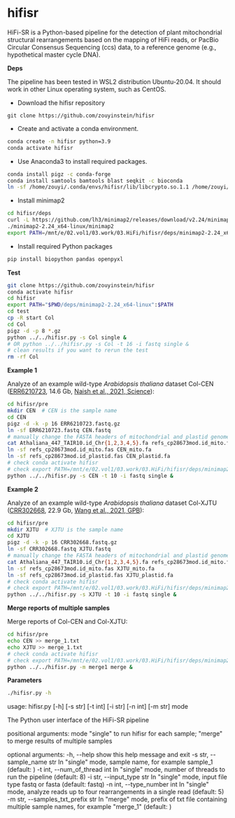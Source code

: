 # hifisr

HiFi-SR is a Python-based pipeline for the detection of plant mitochondrial structural rearrangements based on the mapping of HiFi reads, or PacBio Circular Consensus Sequencing (ccs) data, to a reference genome (e.g., hypothetical master cycle DNA).

**Deps**

The pipeline has been tested in WSL2 distribution Ubuntu-20.04. It should work in other Linux operating system, such as CentOS.

* Download the hifisr repository

```
git clone https://github.com/zouyinstein/hifisr
```

* Create and activate a conda environment.

```bash
conda create -n hifisr python=3.9
conda activate hifisr
```

* Use Anaconda3 to install required packages.

```bash
conda install pigz -c conda-forge
conda install samtools bamtools blast seqkit -c bioconda
ln -sf /home/zouyi/.conda/envs/hifisr/lib/libcrypto.so.1.1 /home/zouyi/.conda/envs/hifisr/lib/libcrypto.so.1.0.0  # create a soft link
```

* Install minimap2

```bash
cd hifisr/deps
curl -L https://github.com/lh3/minimap2/releases/download/v2.24/minimap2-2.24_x64-linux.tar.bz2 | tar -jxvf -
./minimap2-2.24_x64-linux/minimap2
export PATH=/mnt/e/02.vol1/03.work/03.HiFi/hifisr/deps/minimap2-2.24_x64-linux:$PATH
```

* Install required Python packages

```bash
pip install biopython pandas openpyxl
```

**Test**

```bash
git clone https://github.com/zouyinstein/hifisr
conda activate hifisr
cd hifisr
export PATH="$PWD/deps/minimap2-2.24_x64-linux":$PATH
cd test
cp -R start Col
cd Col
pigz -d -p 8 *.gz
python ../../hifisr.py -s Col single &
# OR python ../../hifisr.py -s Col -t 16 -i fastq single &
# clean results if you want to rerun the test
rm -rf Col
```

**Example 1**

Analyze of an example wild-type *Arabidopsis thaliana* dataset Col-CEN ([ERR6210723](https://www.ncbi.nlm.nih.gov/sra/ERR6210723), 14.6 Gb, [Naish et al., 2021, Science](https://www.science.org/doi/10.1126/science.abi7489)):

```bash
cd hifisr/pre
mkdir CEN  # CEN is the sample name
cd CEN
pigz -d -k -p 16 ERR6210723.fastq.gz
ln -sf ERR6210723.fastq CEN.fastq
# manually change the FASTA headers of mitochondrial and plastid genome refercences into mito and plastid for easily manipulation
cat Athaliana_447_TAIR10.id_Chr{1,2,3,4,5}.fa refs_cp28673mod.id_mito.fas refs_cp28673mod.id_plastid.fas > CEN_ref.fa
ln -sf refs_cp28673mod.id_mito.fas CEN_mito.fa
ln -sf refs_cp28673mod.id_plastid.fas CEN_plastid.fa
# check conda activate hifisr
# check export PATH=/mnt/e/02.vol1/03.work/03.HiFi/hifisr/deps/minimap2-2.24_x64-linux:$PATH
python ../../hifisr.py -s CEN -t 10 -i fastq single &

```

**Example 2**

Analyze of an example wild-type *Arabidopsis thaliana* dataset Col-XJTU ([CRR302668](https://ngdc.cncb.ac.cn/gsa/browse/CRA004538/CRR302668), 22.9 Gb, [Wang et al., 2021, GPB](https://www.sciencedirect.com/science/article/pii/S1672022921001741)):

```bash
cd hifisr/pre
mkdir XJTU  # XJTU is the sample name
cd XJTU
pigz -d -k -p 16 CRR302668.fastq.gz
ln -sf CRR302668.fastq XJTU.fastq
# manually change the FASTA headers of mitochondrial and plastid genome refercences into mito and plastid for easily manipulation
cat Athaliana_447_TAIR10.id_Chr{1,2,3,4,5}.fa refs_cp28673mod.id_mito.fas refs_cp28673mod.id_plastid.fas > XJTU_ref.fa
ln -sf refs_cp28673mod.id_mito.fas XJTU_mito.fa
ln -sf refs_cp28673mod.id_plastid.fas XJTU_plastid.fa
# check conda activate hifisr
# check export PATH=/mnt/e/02.vol1/03.work/03.HiFi/hifisr/deps/minimap2-2.24_x64-linux:$PATH
python ../../hifisr.py -s XJTU -t 10 -i fastq single &
```

**Merge reports of multiple samples**

Merge reports of Col-CEN and Col-XJTU:

```bash
cd hifisr/pre
echo CEN >> merge_1.txt
echo XJTU >> merge_1.txt
# check conda activate hifisr
# check export PATH=/mnt/e/02.vol1/03.work/03.HiFi/hifisr/deps/minimap2-2.24_x64-linux:$PATH
python ../../hifisr.py -m merge1 merge &
```

**Parameters**

```bash
./hifisr.py -h
```

usage: hifisr.py [-h] [-s str] [-t int] [-i str] [-n int] [-m str] mode

The Python user interface of the HiFi-SR pipeline

positional arguments:
  mode                  "single" to run hifisr for each sample; "merge" to merge results of multiple samples

optional arguments:
  -h, --help            show this help message and exit
  -s str, --sample_name str
                        In "single" mode, sample name, for example sample_1 (default: )
  -t int, --num_of_thread int
                        In "single" mode, number of threads to run the pipeline (default: 8)
  -i str, --input_type str
                        In "single" mode, input file type fastq or fasta (default: fastq)
  -n int, --type_number int
                        In "single" mode, analyze reads up to four rearrangements in a single read (default: 5)
  -m str, --samples_txt_prefix str
                        In "merge" mode, prefix of txt file containing multiple sample names, for example "merge_1" (default: )
